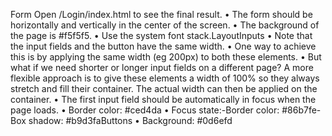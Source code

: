 Form
Open /Login/index.html to see the final result.
• The form should be horizontally and vertically in the center of the screen. 
• The background of the page is #f5f5f5.
• Use the system font stack.LayoutInputs
• Note that the input fields and the button have the same width. 
• One way to achieve this is by applying the same width (eg 200px) to both these elements. 
• But what if we need shorter or longer input fields on a different page? 
A more flexible approach is to give these elements a width of 100% so they always stretch and fill their container. The actual width can then be applied on the container. 
• The first input field should be automatically in focus when the page loads. 
• Border color: #ced4da
• Focus state:-Border color: #86b7fe-Box shadow: #b9d3faButtons
• Background: #0d6efd
